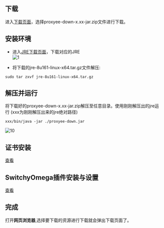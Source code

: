 ## 下载
进入[下载页面](https://github.com/monkeyWie/proxyee-down#下载)，选择proxyee-down-x.xx-jar.zip文件进行下载。
## 安装环境 
- 进入[JRE下载页面](http://www.oracle.com/technetwork/java/javase/downloads/jre8-downloads-2133155.html)，下载对应的JRE  
![1](https://github.com/monkeyWie/proxyee-down/raw/2.5/.guide/linux/imgs/1.png)

- 将下载的jre-8u161-linux-x64.tar.gz文件解压:
```
sudo tar zxvf jre-8u161-linux-x64.tar.gz
```
## 解压并运行
将下载好的proxyee-down-x.xx-jar.zip解压至任意目录。使用刚刚解压出的jre运行
(xxx为刚刚解压出来的jre绝对路径)
```
xxx/bin/java -jar ./proxyee-down.jar
```
![10](https://github.com/monkeyWie/proxyee-down/raw/2.5/.guide/linux/imgs/10.png)

## 证书安装
[查看](https://github.com/monkeyWie/proxyee-down/blob/2.5/.guide/common/ca/linux/read.md)

## SwitchyOmega插件安装与设置
[查看](https://github.com/monkeyWie/proxyee-down/blob/2.5/.guide/common/switchy/read.md)

## 完成
打开**网页浏览器**,选择要下载的资源进行下载就会弹出下载页面了。


   
